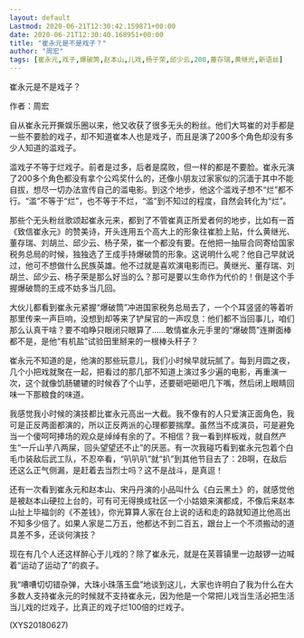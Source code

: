 ```yaml
---
layout: default
Lastmod: 2020-06-21T12:30:42.159871+00:00
date: 2020-06-21T12:30:40.168951+00:00
title: "崔永元是不是戏子？"
author: "周宏"
tags: [崔永元,戏子,爆破筒,赵本山,儿戏,杨子荣,邱少云,200,董存瑞,黄继光,新语丝]
---
```


崔永元是不是戏子？

作者：周宏

自从崔永元开撕娱乐圈以来，他又收获了很多无头的粉丝。他们大骂崔的对手都是一些不要脸的戏子，却不知道崔本人也是戏子，而且是演了200多个角色却没有多少人知道的滥戏子。

滥戏子不等于烂戏子。前者是过多，后者是腐败，但一样的都是不要脸。崔永元演了200多个角色都没有拿个公鸡奖什么的，还像小朋友过家家似的沉湎于其中不能自拔，想尽一切办法宣传自己的滥电影。到这个地步，他这个滥戏子想不“烂”都不行。“滥”不等于“烂”，也不等于不烂，“滥”到不知过的程度，自然会转化为“烂”。

那些个无头粉丝歌颂起崔永元来，都到了不管崔真正所爱者何的地步，比如有一首《致信崔永元》的赞美诗，开头连用五个高大上的形象往崔脸上贴，什么黄继光、董存瑞、刘胡兰、邱少云、杨子荣，崔一个都没有要。在他把一抽屉合同寄给国家税务总局的时候，独独选了王成手持爆破筒的形象。这说明什么呢？他自己早就说过，他可不想做什么民族英雄。他不过就是喜欢演电影而已。黄继光、董存瑞、刘胡兰、邱少云、杨子荣是那么好当的么？那可是要以生命作为代价的！倒是这个手握爆破筒的王成不妨多当几回。

大伙儿都看到崔永元紧握“爆破筒”冲进国家税务总局去了，一个个耳竖竖的等着听那里传来一声巨响，没想到却等来了铲屎官的一声叹息：他们都不当回事儿，咱们那么认真干啥？要不咱睁只眼闭只眼算了……敢情崔永元手里的“爆破筒”连擀面棒都不是，是他“有机盐”试验田里掰来的一根棒头秆子？

崔永元不知道的是，他演的那些玩意儿，我们小时候早就玩腻了。每到月圆之夜，几个小把戏就聚在一起，把看过的那几部不知道上演过多少遍的电影，再重演一次，这个就像饥肠辘辘的时候吞了个山芋，还要砸吧砸吧几下嘴，然后闭上眼睛回味一下那粮食的味道。

我感觉我小时候的演技都比崔永元高出一大截。我不像有的人只爱演正面角色，我可是正反两面都演的，所以正反两派的心理都要揣摩。虽然当不成演员，可是避免当一个傻呵呵捧场的观众是绰绰有余的了。不相信？我一看到样板戏，就自然产生“一斤山芋八两屎，回头望望还不止”的厌恶。有一次我碰巧看到崔永元包着个白毛巾装敌后武工队，不忍卒看，“叭叭叭”就“扒”到其他节目去了：2B啊，在敌后还这么正气侧漏，是赶着去当烈士吗？这不是战斗，是真逗！

还有一次看到崔永元和赵本山、宋丹丹演的小品叫什么《白云黑土》的，就感觉他是被赵本山硬拉上台的，可有可无得换成社区一个小姑娘来演都成，不像后来赵本山扯上毕福剑的《不差钱》，你光算算人家在台上说的话和走的路就知道比他高出不知多少倍了。如果人家是二万五，他都达不到二百五，跟台上一个不须搬动的道具差不多，还谈何演技？

现在有几个人还这样醉心于儿戏的？除了崔永元，就是在芙蓉镇里一边敲锣一边喊着“运动了运动了”的疯子。

我“嘈嘈切切错杂弹，大珠小珠落玉盘”地谈到这儿，大家也许明白了我为什么在大多数人支持崔永元的时候就不支持崔永元，因为他是一个常把儿戏当生活必把生活当儿戏的烂戏子，比真正的戏子烂100倍的烂戏子。

(XYS20180627)

